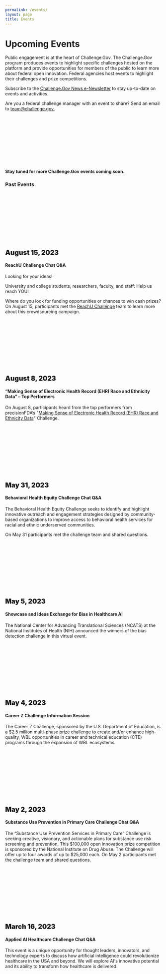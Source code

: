 ```yaml
---
permalink: /events/
layout: page
title: Events
---
```

<h1 class="text-center mb-4 font-weight-bold">Upcoming Events</h1>

<div class="grid-col-12">
  <p>Public engagement is at the heart of Challenge.Gov. The Challenge.Gov program produces events to highlight specific challenges hosted on the platform and provide opportunities for members of the public to learn more about federal open innovation. Federal agencies host events to highlight their challenges and prize competitions.</p>
  <p>Subscribe to the <a href="https://public.govdelivery.com/accounts/USGSATTS/subscriber/new?topic_id=USGSATTS_41">Challenge.Gov News e-Newsletter</a> to stay up-to-date on events and activities. </p>
  <p>Are you a federal challenge manager with an event to share? Send an email to <a href="mailto:team@challenge.gov">team@challenge.gov.</a></p>
</div>

<div class="row">

  <div class="grid-row">
    <div class="grid-col-12">
      <div class="usa-card">
        <div class="usa-card__body text-center">
          <svg class="usa-icon usa-icon-large" aria-hidden="true" focusable="false" role="img"><svg aria-labelledby="stay-tuned-for-upcoming-events" role="img">
            <title id="stay-tuned-for-upcoming-events">stay tuned for upcoming events</title>        <use xlink:href="/assets/img/sprite.svg#calendar_today"></use>
            </svg>
          </svg>
          <h4>Stay tuned for more Challenge.Gov events coming soon.</h4>
        </div>
      </div>      
    </div> 
  </div>

  <h3 class="text-center mt-0">Past Events</h3>
  <div class="grid-row">
    <div class="grid-col-12">      
      <div class="usa-card">
        <div class="usa-card__body text-center"> 
          <svg class="usa-icon usa-icon-large" aria-hidden="true" focusable="false" role="img"><svg aria-labelledby="past-events" role="img">
            <title id="past-events">past events</title>        <use xlink:href="/assets/img/sprite.svg#calendar_today"></use>
            </svg>
          </svg>
          <h2 class="usa-card__heading" style="font-weight: 900;">August 15, 2023</h2>
          <h4 class="usa-card__subheading">ReachU Challenge Chat Q&A</h4>
          <p class="usa-card__text"> Looking for your ideas!</p>
          <p>University and college students, researchers, faculty, and staff: Help us reach YOU!</p>
          <p>Where do you look for funding opportunities or chances to win cash prizes?<br/>
            On August 15, participants met the <a href="https://www.challenge.gov/?challenge=reachu-challenge">ReachU Challenge</a> team to learn more about this crowdsourcing campaign.</p>
          </div>
        </div>
      </div>
      <div class="usa-card">
        <div class="usa-card__body text-center">           
          <svg class="usa-icon usa-icon-large" aria-hidden="true" focusable="false" role="img"><svg aria-labelledby="past-events" role="img">
            <title id="past-events">past events</title>        <use xlink:href="/assets/img/sprite.svg#calendar_today"></use>
            </svg>
          </svg>
          <h2 class="usa-card__heading" style="font-weight: 900;">August 8, 2023</h2>
          <h4 class="usa-card__subheading">“Making Sense of Electronic Health Record (EHR) Race and Ethnicity Data” – Top Performers</h4>
          <p class="usa-card__text"> On August 8, participants heard from the top performers from precisionFDA’s "<a href="https://www.challenge.gov/?challenge=making-sense-of-electronic-health-record-ehr-race-and-ethnicity-data-challenge">Making Sense of Electronic Health Record (EHR) Race and Ethnicity Data</a>" Challenge. </p>
        </div>
      </div>
      <div class="usa-card">
        <div class="usa-card__body text-center">
          <svg class="usa-icon usa-icon-large" aria-hidden="true" focusable="false" role="img"><svg aria-labelledby="past-events" role="img">
            <title id="past-events">past events</title>        <use xlink:href="/assets/img/sprite.svg#calendar_today"></use>
            </svg>
          </svg>
          <h2 class="usa-card__heading" style="font-weight: 900;">May 31, 2023</h2>
          <h4 class="usa-card__subheading">Behavioral Health Equity Challenge Chat Q&A</h4>
          <p class="usa-card__text"> The Behavioral Health Equity Challenge seeks to identify and highlight innovative outreach and engagement strategies designed by community-based organizations to improve access to behavioral health services for racial and ethnic underserved communities. </p>
          <p class="usa-card__text">On May 31 participants met the challenge team and shared questions. </p>
        </div>
      </div>
      <div class="usa-card">
        <div class="usa-card__body text-center"> 
          <svg class="usa-icon usa-icon-large" aria-hidden="true" focusable="false" role="img"><svg aria-labelledby="past-events" role="img">
            <title id="past-events">past events</title>        <use xlink:href="/assets/img/sprite.svg#calendar_today"></use>
            </svg>
          </svg>
          <h2 class="usa-card__heading" style="font-weight: 900;">May 5, 2023</h2>
          <h4 class="usa-card__subheading">Showcase and Ideas Exchange for Bias in Healthcare AI</h4>
          <p class="usa-card__text">The National Center for Advancing Translational Sciences (NCATS) at the National Institutes of Health (NIH) announced the winners of the bias detection challenge in this virtual event. </p>
        </div>
      </div>
      <div class="usa-card">
        <div class="usa-card__body text-center"> 
          <svg class="usa-icon usa-icon-large" aria-hidden="true" focusable="false" role="img"><svg aria-labelledby="past-events" role="img">
            <title id="past-events">past events</title>        <use xlink:href="/assets/img/sprite.svg#calendar_today"></use>
            </svg>
          </svg>
          <h2 class="usa-card__heading" style="font-weight: 900;">May 4, 2023</h2>
          <h4 class="usa-card__subheading">Career Z Challenge Information Session</h4>
          <p class="usa-card__text"> The Career Z Challenge, sponsored by the U.S. Department of Education, is a $2.5 million multi-phase prize challenge to create and/or enhance high-quality, WBL opportunities in career and technical education (CTE) programs through the expansion of WBL ecosystems. </p>
        </div>
      </div>
      <div class="usa-card">
        <div class="usa-card__body text-center"> 
          <svg class="usa-icon usa-icon-large" aria-hidden="true" focusable="false" role="img"><svg aria-labelledby="past-events" role="img">
            <title id="past-events">past events</title>        <use xlink:href="/assets/img/sprite.svg#calendar_today"></use>
            </svg>
          </svg>
          <h2 class="usa-card__heading" style="font-weight: 900;">May 2, 2023</h2>
          <h4 class="usa-card__subheading">Substance Use Prevention in Primary Care Challenge Chat Q&A</h4>
          <p class="usa-card__text">The “Substance Use Prevention Services in Primary Care” Challenge is seeking creative, visionary, and actionable plans for substance use risk screening and prevention. This $100,000 open innovation prize competition is sponsored by the National Institute on Drug Abuse. The Challenge will offer up to four awards of up to $25,000 each.
          On May 2 participants met the challenge team and shared questions. </p>
        </div>
      </div>
      <div class="usa-card">
        <div class="usa-card__body text-center"> 
          <svg class="usa-icon usa-icon-large" aria-hidden="true" focusable="false" role="img"><svg aria-labelledby="past-events" role="img">
            <title id="past-events">past events</title>        <use xlink:href="/assets/img/sprite.svg#calendar_today"></use>
            </svg>
          </svg>
          <h2 class="usa-card__heading" style="font-weight: 900;">March 16, 2023</h2>
          <h4 class="usa-card__subheading">Applied AI Healthcare Challenge Chat Q&A</h4>
          <p class="usa-card__text">This event is a unique opportunity for thought leaders, innovators, and technology experts to discuss how artificial intelligence could revolutionize healthcare in the USA and beyond. We will explore AI's innovative potential and its ability to transform how healthcare is delivered. </p>
        </div>
      </div>      
    </div>
  </div>

